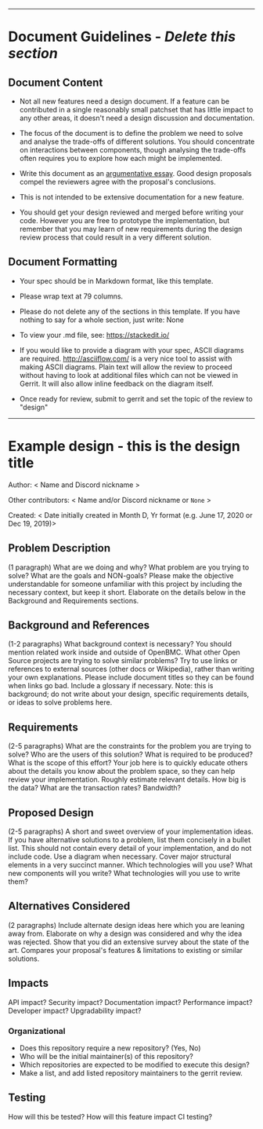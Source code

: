 ____
# Document Guidelines - *Delete this section*

## Document Content
* Not all new features need a design document. If a feature can be
  contributed in a single reasonably small patchset that has little impact
  to any other areas, it doesn't need a design discussion and documentation.

* The focus of the document is to define the problem we need to solve and
  analyse the trade-offs of different solutions. You should concentrate on
  interactions between components, though analysing the trade-offs often
  requires you to explore how each might be implemented.

* Write this document as an [argumentative essay][argumentative-essay]. Good
  design proposals compel the reviewers agree with the proposal's conclusions.

[argumentative-essay]: https://www.grammarly.com/blog/argumentative-essay/

* This is not intended to be extensive documentation for a new feature.

* You should get your design reviewed and merged before writing your code.
  However you are free to prototype the implementation, but remember that
  you may learn of new requirements during the design review process that
  could result in a very different solution.

## Document Formatting
* Your spec should be in Markdown format, like this template.

* Please wrap text at 79 columns.

* Please do not delete any of the sections in this template.  If you have
  nothing to say for a whole section, just write: None

* To view your .md file, see: https://stackedit.io/

* If you would like to provide a diagram with your spec, ASCII diagrams are
  required.  http://asciiflow.com/ is a very nice tool to assist with making
  ASCII diagrams.  Plain text will allow the review to proceed without
  having to look at additional files which can not be viewed in Gerrit.  It
  will also allow inline feedback on the diagram itself.

* Once ready for review, submit to gerrit and set the topic of the review
  to "design"
____

# Example design - this is the design title

Author:
  < Name and Discord nickname >

Other contributors:
  < Name and/or Discord nickname or `None` >

Created:
  < Date initially created in Month D, Yr format (e.g. June 17, 2020 or Dec 19,
  2019)>

## Problem Description
(1 paragraph) What are we doing and why? What problem are you trying to
solve? What are the goals and NON-goals? Please make the objective
understandable for someone unfamiliar with this project by including the
necessary context, but keep it short. Elaborate on the details below in the
Background and Requirements sections.

## Background and References
(1-2 paragraphs) What background context is necessary? You should mention
related work inside and outside of OpenBMC. What other Open Source projects
are trying to solve similar problems? Try to use links or references to
external sources (other docs or Wikipedia), rather than writing your own
explanations. Please include document titles so they can be found when links
go bad.  Include a glossary if necessary. Note: this is background; do not
write about your design, specific requirements details, or ideas to solve
problems here.

## Requirements
(2-5 paragraphs) What are the constraints for the problem you are trying to
solve? Who are the users of this solution? What is required to be produced?
What is the scope of this effort? Your job here is to quickly educate others
about the details you know about the problem space, so they can help review
your implementation. Roughly estimate relevant details. How big is the data?
What are the transaction rates? Bandwidth?

## Proposed Design
(2-5 paragraphs) A short and sweet overview of your implementation ideas. If
you have alternative solutions to a problem, list them concisely in a bullet
list.  This should not contain every detail of your implementation, and do
not include code. Use a diagram when necessary. Cover major structural
elements in a very succinct manner. Which technologies will you use? What
new components will you write? What technologies will you use to write them?

## Alternatives Considered
(2 paragraphs) Include alternate design ideas here which you are leaning away
from. Elaborate on why a design was considered and why the idea was rejected.
Show that you did an extensive survey about the state of the art. Compares
your proposal's features & limitations to existing or similar solutions.

## Impacts
API impact? Security impact? Documentation impact? Performance impact?
Developer impact? Upgradability impact?

### Organizational
- Does this repository require a new repository?  (Yes, No)
- Who will be the initial maintainer(s) of this repository?
- Which repositories are expected to be modified to execute this design?
- Make a list, and add listed repository maintainers to the gerrit review.

## Testing
How will this be tested? How will this feature impact CI testing?
